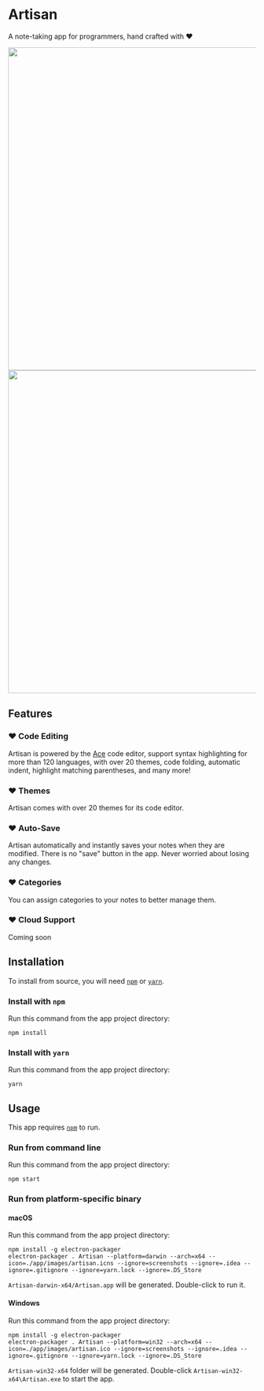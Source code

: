 # Artisan
A note-taking app for programmers, hand crafted with ❤

<img src="https://github.com/ayltai/artisan/blob/master/screenshots/screenshot_light.png?raw=true" width="1008" height="656" />
<img src="https://github.com/ayltai/artisan/blob/master/screenshots/screenshot_dark.png?raw=true" width="1008" height="656" />

## Features

### ❤ Code Editing
Artisan is powered by the [Ace](https://ace.c9.io) code editor, support syntax highlighting for more than 120 languages, with over 20 themes, code folding, automatic indent, highlight matching parentheses, and many more!

### ❤ Themes
Artisan comes with over 20 themes for its code editor.

### ❤ Auto-Save
Artisan automatically and instantly saves your notes when they are modified. There is no "save" button in the app. Never worried about losing any changes.

### ❤ Categories
You can assign categories to your notes to better manage them.

### ❤ Cloud Support
Coming soon

## Installation
To install from source, you will need [`npm`](https://www.npmjs.com/) or [`yarn`](https://yarnpkg.com/).

### Install with `npm`
Run this command from the app project directory:
```
npm install
```

### Install with `yarn`
Run this command from the app project directory:
```
yarn
```

## Usage
This app requires [`npm`](https://www.npmjs.com/) to run.

### Run from command line
Run this command from the app project directory:
```
npm start
```

### Run from platform-specific binary

#### macOS
Run this command from the app project directory:
```
npm install -g electron-packager
electron-packager . Artisan --platform=darwin --arch=x64 --icon=./app/images/artisan.icns --ignore=screenshots --ignore=.idea --ignore=.gitignore --ignore=yarn.lock --ignore=.DS_Store
```
`Artisan-darwin-x64/Artisan.app` will be generated. Double-click to run it.

#### Windows
Run this command from the app project directory:

```
npm install -g electron-packager
electron-packager . Artisan --platform=win32 --arch=x64 --icon=./app/images/artisan.ico --ignore=screenshots --ignore=.idea --ignore=.gitignore --ignore=yarn.lock --ignore=.DS_Store
```
`Artisan-win32-x64` folder will be generated. Double-click `Artisan-win32-x64\Artisan.exe` to start the app.
